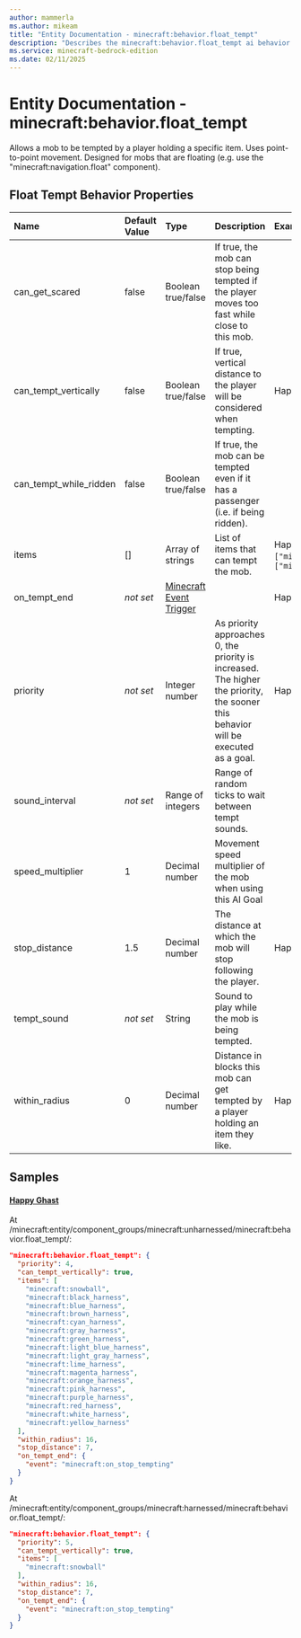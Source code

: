```yaml
---
author: mammerla
ms.author: mikeam
title: "Entity Documentation - minecraft:behavior.float_tempt"
description: "Describes the minecraft:behavior.float_tempt ai behavior component"
ms.service: minecraft-bedrock-edition
ms.date: 02/11/2025 
---
```


# Entity Documentation - minecraft:behavior.float_tempt

Allows a mob to be tempted by a player holding a specific item. Uses point-to-point movement. Designed for mobs that are floating (e.g. use the "minecraft:navigation.float" component).


## Float Tempt Behavior Properties

|Name       |Default Value |Type |Description |Example Values |
|:----------|:-------------|:----|:-----------|:------------- |
| can_get_scared | false | Boolean true/false | If true, the mob can stop being tempted if the player moves too fast while close to this mob. |  | 
| can_tempt_vertically | false | Boolean true/false | If true, vertical distance to the player will be considered when tempting. | Happy Ghast: `true` | 
| can_tempt_while_ridden | false | Boolean true/false | If true, the mob can be tempted even if it has a passenger (i.e. if being ridden). |  | 
| items | [] | Array of strings | List of items that can tempt the mob. | Happy Ghast: `["minecraft:snowball","minecraft:black_harness","minecraft:blue_harness","minecraft:brown_harness","minecraft:cyan_harness","minecraft:gray_harness","minecraft:green_harness","minecraft:light_blue_harness","minecraft:light_gray_harness","minecraft:lime_harness","minecraft:magenta_harness","minecraft:orange_harness","minecraft:pink_harness","minecraft:purple_harness","minecraft:red_harness","minecraft:white_harness","minecraft:yellow_harness"]`, `["minecraft:snowball"]` | 
| on_tempt_end | *not set* | [Minecraft Event Trigger](../Definitions/NestedTables/triggers.md) |  | Happy Ghast: `{"event":"minecraft:on_stop_tempting"}` | 
| priority | *not set* | Integer number | As priority approaches 0, the priority is increased. The higher the priority, the sooner this behavior will be executed as a goal. | Happy Ghast: `4`, `5` | 
| sound_interval | *not set* | Range of integers | Range of random ticks to wait between tempt sounds. |  | 
| speed_multiplier | 1 | Decimal number | Movement speed multiplier of the mob when using this AI Goal |  | 
| stop_distance | 1.5 | Decimal number | The distance at which the mob will stop following the player. | Happy Ghast: `7` | 
| tempt_sound | *not set* | String | Sound to play while the mob is being tempted. |  | 
| within_radius | 0 | Decimal number | Distance in blocks this mob can get tempted by a player holding an item they like. | Happy Ghast: `16` | 

## Samples

#### [Happy Ghast](https://github.com/Mojang/bedrock-samples/tree/preview/behavior_pack/entities/happy_ghast.json)

At /minecraft:entity/component_groups/minecraft:unharnessed/minecraft:behavior.float_tempt/: 

```json
"minecraft:behavior.float_tempt": {
  "priority": 4,
  "can_tempt_vertically": true,
  "items": [
    "minecraft:snowball",
    "minecraft:black_harness",
    "minecraft:blue_harness",
    "minecraft:brown_harness",
    "minecraft:cyan_harness",
    "minecraft:gray_harness",
    "minecraft:green_harness",
    "minecraft:light_blue_harness",
    "minecraft:light_gray_harness",
    "minecraft:lime_harness",
    "minecraft:magenta_harness",
    "minecraft:orange_harness",
    "minecraft:pink_harness",
    "minecraft:purple_harness",
    "minecraft:red_harness",
    "minecraft:white_harness",
    "minecraft:yellow_harness"
  ],
  "within_radius": 16,
  "stop_distance": 7,
  "on_tempt_end": {
    "event": "minecraft:on_stop_tempting"
  }
}
```

At /minecraft:entity/component_groups/minecraft:harnessed/minecraft:behavior.float_tempt/: 

```json
"minecraft:behavior.float_tempt": {
  "priority": 5,
  "can_tempt_vertically": true,
  "items": [
    "minecraft:snowball"
  ],
  "within_radius": 16,
  "stop_distance": 7,
  "on_tempt_end": {
    "event": "minecraft:on_stop_tempting"
  }
}
```
